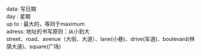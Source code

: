 data: 写日期  
day : 星期  
up to : 最大的，等同于maximum  
adress: 地址的书写原则：从小到大  
street、road、avenue（大街、大道）、lane(小巷)、drive(车道)、boulevard(林荫大道)、square(广场)
